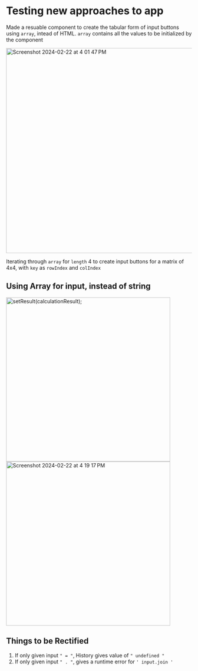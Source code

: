 # Testing new approaches to app

Made a resuable component to create the tabular form of input buttons using `array`, intead of HTML. `array` contains all the values to be initialized by the component


<img width="556" alt="Screenshot 2024-02-22 at 4 01 47 PM" src="https://github.com/damnGajula/Calculator/assets/47356511/2e68d364-52e5-42f8-95a8-71fa57709f68">


Iterating through `array` for `length` 4 to create input buttons for a matrix of 4x4, with `key` as `rowIndex` and `colIndex`

## Using Array for input, instead of string

<img width="445" alt="setResult(calculationResult);" src="https://github.com/damnGajula/Calculator/assets/47356511/ceaf1eb9-b4a1-4033-8649-03ad1303c74d">


<img width="445" alt="Screenshot 2024-02-22 at 4 19 17 PM" src="https://github.com/damnGajula/Calculator/assets/47356511/4eeb2605-46f0-4bf0-aa07-649a58339ea8">

## Things to be Rectified

1. If only given input `" = "`, History gives value of `" undefined "`
2. If only given input `" . "`, gives a runtime error for `' input.join '`